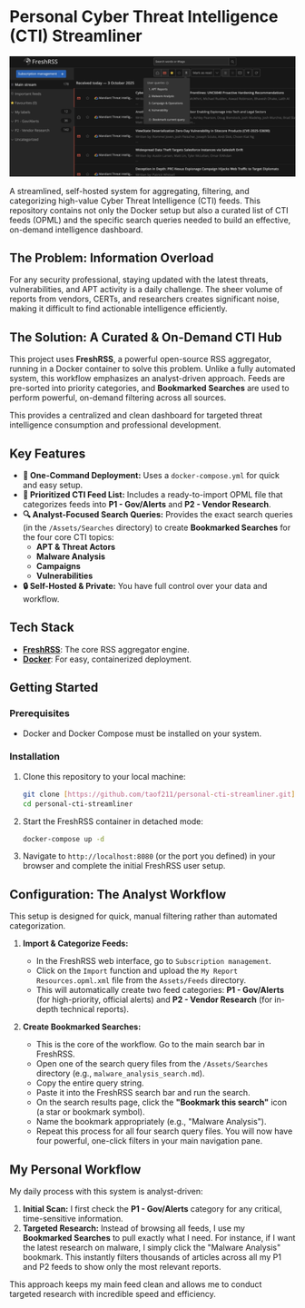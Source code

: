 # Personal Cyber Threat Intelligence (CTI) Streamliner

![CTI Streamliner Dashboard](./Assets/Pictures/Page_Screenshot.jpg)

A streamlined, self-hosted system for aggregating, filtering, and categorizing high-value Cyber Threat Intelligence (CTI) feeds. This repository contains not only the Docker setup but also a curated list of CTI feeds (OPML) and the specific search queries needed to build an effective, on-demand intelligence dashboard.

## The Problem: Information Overload
For any security professional, staying updated with the latest threats, vulnerabilities, and APT activity is a daily challenge. The sheer volume of reports from vendors, CERTs, and researchers creates significant noise, making it difficult to find actionable intelligence efficiently.

## The Solution: A Curated & On-Demand CTI Hub
This project uses **FreshRSS**, a powerful open-source RSS aggregator, running in a Docker container to solve this problem. Unlike a fully automated system, this workflow emphasizes an analyst-driven approach. Feeds are pre-sorted into priority categories, and **Bookmarked Searches** are used to perform powerful, on-demand filtering across all sources.

This provides a centralized and clean dashboard for targeted threat intelligence consumption and professional development.

## Key Features
* **🚀 One-Command Deployment:** Uses a `docker-compose.yml` for quick and easy setup.
* **📰 Prioritized CTI Feed List:** Includes a ready-to-import OPML file that categorizes feeds into **P1 - Gov/Alerts** and **P2 - Vendor Research**.
* **🔍 Analyst-Focused Search Queries:** Provides the exact search queries (in the `/Assets/Searches` directory) to create **Bookmarked Searches** for the four core CTI topics:
    * **APT & Threat Actors**
    * **Malware Analysis**
    * **Campaigns**
    * **Vulnerabilities**
* **🔒 Self-Hosted & Private:** You have full control over your data and workflow.

## Tech Stack
* **[FreshRSS](https://freshrss.org/)**: The core RSS aggregator engine.
* **[Docker](https://www.docker.com/)**: For easy, containerized deployment.

## Getting Started

### Prerequisites
* Docker and Docker Compose must be installed on your system.

### Installation
1.  Clone this repository to your local machine:
    ```bash
    git clone [https://github.com/taof211/personal-cti-streamliner.git](https://github.com/taof211/personal-cti-streamliner.git)
    cd personal-cti-streamliner
    ```
2.  Start the FreshRSS container in detached mode:
    ```bash
    docker-compose up -d
    ```
3.  Navigate to `http://localhost:8080` (or the port you defined) in your browser and complete the initial FreshRSS user setup.

## Configuration: The Analyst Workflow
This setup is designed for quick, manual filtering rather than automated categorization.

1.  **Import & Categorize Feeds:**
    * In the FreshRSS web interface, go to `Subscription management`.
    * Click on the `Import` function and upload the `My Report Resources.opml.xml` file from the `Assets/Feeds` directory.
    * This will automatically create two feed categories: **P1 - Gov/Alerts** (for high-priority, official alerts) and **P2 - Vendor Research** (for in-depth technical reports).

2.  **Create Bookmarked Searches:**
    * This is the core of the workflow. Go to the main search bar in FreshRSS.
    * Open one of the search query files from the `/Assets/Searches` directory (e.g., `malware_analysis_search.md`).
    * Copy the entire query string.
    * Paste it into the FreshRSS search bar and run the search.
    * On the search results page, click the **"Bookmark this search"** icon (a star or bookmark symbol).
    * Name the bookmark appropriately (e.g., "Malware Analysis").
    * Repeat this process for all four search query files. You will now have four powerful, one-click filters in your main navigation pane.

## My Personal Workflow
My daily process with this system is analyst-driven:

1.  **Initial Scan:** I first check the **P1 - Gov/Alerts** category for any critical, time-sensitive information.
2.  **Targeted Research:** Instead of browsing all feeds, I use my **Bookmarked Searches** to pull exactly what I need. For instance, if I want the latest research on malware, I simply click the "Malware Analysis" bookmark. This instantly filters thousands of articles across all my P1 and P2 feeds to show only the most relevant reports.

This approach keeps my main feed clean and allows me to conduct targeted research with incredible speed and efficiency.